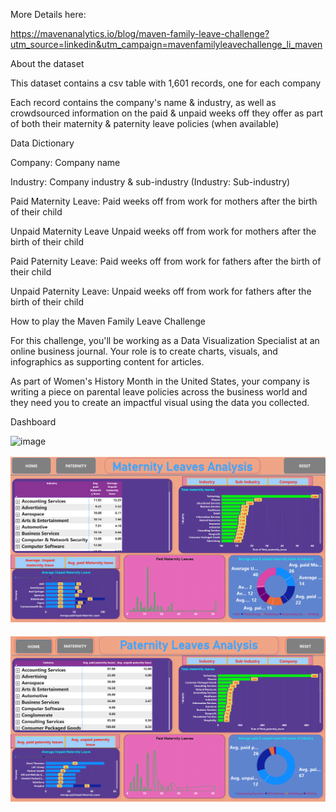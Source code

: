 More Details here:

https://mavenanalytics.io/blog/maven-family-leave-challenge?utm_source=linkedin&utm_campaign=mavenfamilyleavechallenge_li_maven

About the dataset

This dataset contains a csv table with 1,601 records, one for each company

Each record contains the company's name & industry, as well as crowdsourced information on the paid & unpaid weeks off they offer as part of both their maternity & paternity leave policies (when available)

Data Dictionary

Company: Company name

Industry: Company industry & sub-industry (Industry: Sub-industry)

Paid Maternity Leave: Paid weeks off from work for mothers after the birth of their child

Unpaid Maternity Leave Unpaid weeks off from work for mothers after the birth of their child

Paid Paternity Leave: Paid weeks off from work for fathers after the birth of their child

Unpaid Paternity Leave: Unpaid weeks off from work for fathers after the birth of their child

How to play the Maven Family Leave Challenge

For this challenge, you'll be working as a Data Visualization Specialist at an online business journal. Your role is to create charts, visuals, and infographics as supporting content for articles.

As part of Women's History Month in the United States, your company is writing a piece on parental leave policies across the business world and they need you to create an impactful visual using the data you collected.

Dashboard

![image](https://github.com/majorankitrai/Leave-policy-of-family---Power-BI/blob/main/Maternity_Paternity_Leave-1.png)

![image](https://github.com/majorankitrai/Leave-policy-of-family---Power-BI/blob/main/Maternity_Paternity_Leave-2.png)

![image](https://github.com/majorankitrai/Leave-policy-of-family---Power-BI/blob/main/Maternity_Paternity_Leave-3.png)
